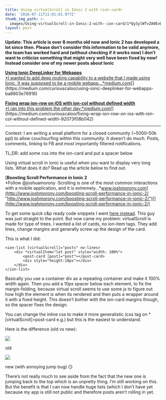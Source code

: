 ```yaml
---
title: Using virtualScroll in Ionic 2 with <ion-card>
date: '2016-07-11T11:01:01.977Z'
thumb_img_path: >-
  images/Using-virtualScroll-in-Ionic-2-with--ion-card/1*Qy3ylWTvZA0EvD3aLuFHgg.gif
layout: post
---
```

**Update: This article is over 8 months old now and Ionic 2 has developed a lot since then. Please don’t consider this information to be valid anymore, the team has worked hard and (without checking if it works now) I don’t want to criticize something that might very well have been fixed by now! Instead consider one of my newer posts about Ionic**

[**Using Ionic DeepLinker for Webapps**  
*I wanted to add deep routing capability to a website that I made using Ionic. It was supposed to be a mobile webapp…*medium.com](https://medium.com/curiouscaloo/using-ionic-deeplinker-for-webapps-ba8803e76916 "https://medium.com/curiouscaloo/using-ionic-deeplinker-for-webapps-ba8803e76916")[](https://medium.com/curiouscaloo/using-ionic-deeplinker-for-webapps-ba8803e76916)

[**Fixing wrap ion-row on iOS with ion-col without defined width**  
*I ran into this problem the other day:*medium.com](https://medium.com/curiouscaloo/fixing-wrap-ion-row-on-ios-with-ion-col-without-defined-width-92073f08b042 "https://medium.com/curiouscaloo/fixing-wrap-ion-row-on-ios-with-ion-col-without-defined-width-92073f08b042")[](https://medium.com/curiouscaloo/fixing-wrap-ion-row-on-ios-with-ion-col-without-defined-width-92073f08b042)

* * *

Context: I am writing a small platform for a closed community (~5000–50k ppl) to allow couchsurfing within this community. It doesn’t do much. Posts, comments, linking to FB and most importantly filtered notifications.

TL;DR: add some css into the ion-card and put a spacer below

Using virtual scroll in ionic is useful when you want to display very long lists. What does it do? Read up the article below to find out.

[**Boosting Scroll Performance in Ionic 2**  
*Follow @joshuamorony ·Scrolling is one of the most common interactions with a mobile application, and it is extremely…*www.joshmorony.com](http://www.joshmorony.com/boosting-scroll-performance-in-ionic-2/ "http://www.joshmorony.com/boosting-scroll-performance-in-ionic-2/")[](http://www.joshmorony.com/boosting-scroll-performance-in-ionic-2/)

To get some quick c&p ready code snippets I went [here instead](https://www.raymondcamden.com/2016/04/25/an-example-of-virtualscroll-and-infinite-scroll-in-ionic-2/). This guy was just straight to the point. But now came my problem: virtualScroll is made for <ion-list><ion-item></ion-item></ion-list> type of trees. I wanted a list of cards, no ion-item tags. They add lines, change margins and generally screw up the design of the card.

This is what I did:

    <ion-list [virtualScroll]="posts" no-lines>  
        <div *virtualItem="let post" style="width: 100%">  
            <post-card [post]="post"></post-card>  
            <div style="height:10px"></div>  
        </div>  
    </ion-list>

Basically you use a container div as a repeating container and make it 100% width again. Then you add a 10px spacer below each element, to fix the margin-folding, because virtual scroll seems to use some js to figure out how high the element is when its rendered and then puts a wrapper around it with a fixed height. This doesn’t bother with the ion-card margins though, so the spacer fixes the design.

You can change the inline css to make it more generalistic (css tag on \*\[virtualScroll\]>post-card e.g.) but this is the easiest to understand.

Here is the difference (old vs new):

![](/images/Using-virtualScroll-in-Ionic-2-with--ion-card/1*Qy3ylWTvZA0EvD3aLuFHgg.gif)

<figcaption>old</figcaption>

![](/images/Using-virtualScroll-in-Ionic-2-with--ion-card/1*3tmjpEVU4MewhsccfSz47g.gif)

<figcaption>new (with annoying jump bug)&nbsp;😏</figcaption>

There’s not really much to see aside from the fact that the new one is jumping back to the top which is an unpretty thing. I’m still working on this. But the benefit is that I can now handle huge lists (which I don’t have yet because my app is still not public and therefore posts aren’t rolling in yet.
